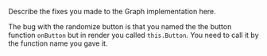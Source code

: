 Describe the fixes you made to the Graph implementation here.

The bug with the randomize button is that you named the the button function `onButton` but in render you called `this.Button`. You need to call it by the function name you gave it. 

